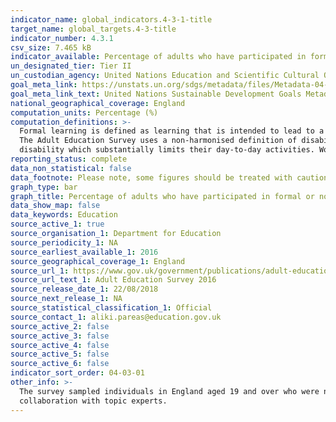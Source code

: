 ```yaml
---
indicator_name: global_indicators.4-3-1-title
target_name: global_targets.4-3-title
indicator_number: 4.3.1
csv_size: 7.465 kB
indicator_available: Percentage of adults who have participated in formal or non-formal learning in the last 12 months
un_designated_tier: Tier II
un_custodian_agency: United Nations Education and Scientific Cultural Organisation - Institute of Statistics (UNESCO-UIS)
goal_meta_link: https://unstats.un.org/sdgs/metadata/files/Metadata-04-03-01.pdf
goal_meta_link_text: United Nations Sustainable Development Goals Metadata (PDF 210 KB)
national_geographical_coverage: England
computation_units: Percentage (%)
computation_definitions: >-
  Formal learning is defined as learning that is intended to lead to a nationally recognised qualification. For example, a degree or NVQ. Non-formal learning is defined a course or taught class that does not lead to a nationally recognised qualification. For example, a first aid course.
  The Adult Education Survey uses a non-harmonised definition of disability. In the survey a respondent’s disability status was classified as either ‘Currently disabled and/or work-limiting disabled’ or ‘Not disabled’. Disabled (current disability) includes those who have a long-term
  disability which substantially limits their day-to-day activities. Work-limiting disabled includes those who have a long-term disability which affects the kind or amount of work they might do.
reporting_status: complete
data_non_statistical: false
data_footnote: Please note, some figures should be treated with caution due to sample sizes <30. For more information, see data source.
graph_type: bar
graph_title: Percentage of adults who have participated in formal or non-formal learning in the last 12 months
data_show_map: false
data_keywords: Education
source_active_1: true
source_organisation_1: Department for Education
source_periodicity_1: NA
source_earliest_available_1: 2016
source_geographical_coverage_1: England
source_url_1: https://www.gov.uk/government/publications/adult-education-survey-2016
source_url_text_1: Adult Education Survey 2016
source_release_date_1: 22/08/2018
source_next_release_1: NA
source_statistical_classification_1: Official
source_contact_1: aliki.pareas@education.gov.uk
source_active_2: false
source_active_3: false
source_active_4: false
source_active_5: false
source_active_6: false
indicator_sort_order: 04-03-01
other_info: >-
  The survey sampled individuals in England aged 19 and over who were not in continuous full-time education or who had returned to full-time education following a break of more than two years. Data follows the UN specification for this indicator. This indicator has been identified in
  collaboration with topic experts.
---
```

